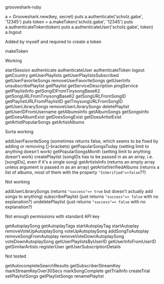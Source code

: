 grooveshark-ruby

a = Grooveshark.new(key, secret)
puts a.authenticate('scholz.gabe', '12345')
puts token = a.makeToken('scholz.gabe', '12345')
puts a.authenticateToken(token)
puts a.authenticateUser('scholz.gabe', token)
a.logout

Added by myself and required to create a token

makeToken

Working

startSession
authenticate
authenticateUser
authenticateToken
logout
getCountry
getUserPlaylists
getUserPlaylistsSubscribed
getUserFavoriteSongs
removeUserFavoriteSongs
getUserInfo
unsubscribePlaylist
getPlaylist
getServiceDescription
pingService
getPlaylistInfo
getSongIDFromTinysongBase62
getSongURLFromTinysongBase62
getSongURLFromSongID
getPlaylistURLFromPlaylistID
getTinysongURLFromSongID
getUserLibrarySongs
removeUserLibrarySongs
deletePlaylist
getUserIDFromUsername
getAlbumsInfo
getAlbumSongs
getSongsInfo
getDoesAlbumExist
getDoesSongExist
getDoesArtistExist
getArtistPopularSongs
getArtistAlbums

Sorta working

addUserFavoriteSong (sometimes returns false, which seems to be fixed by adding or removing []-brackets)
getPopularSongsToday (setting limit to anything doesn't work)
getPopularSongsMonth (setting limit to anything doesn't work)
createPlaylist (songIDs has to be passed in as an array, i.e. [songIDs], even if it's a single song)
getArtistsInfo (returns an empty array unless argument is passed in as an array)
getArtistVerifiedAlbums (returns a list of albums, most of them with the property `"IsVerified"=>false`??)

Not working

addUserLibrarySongs (returns `"success"=> true` but doesn't actually add songs to anything)
subscribePlaylist (just returns `"success"=> false` with no explanation?)
undeletePlaylist (just returns `"success"=> false` with no explanation?)

Not enough permissions with standard API key

getAutoplaySong
getAutoplayTags
startAutoplayTag
startAutoplay
removeVoteUpAutoplaySong
voteUpAutoplaySong
addSongToAutoplay
removeSongFromAutoplay
removeVoteDownAutoplaySong
voteDownAutoplaySong
getUserPlaylistsByUserID
getUserInfoFromUserID
getSimilarArtists
registerUser
getUserSubscriptionDetails

Not tested

getAutocompleteSearchResults
getSubscriberStreamKey
markStreamKeyOver30Secs
markSongComplete
getTrialInfo
createTrial
setPlaylistSongs
getPlaylistSongs
renamePlaylist